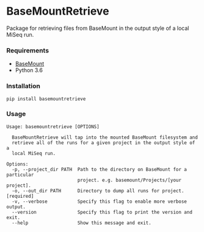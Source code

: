 # BaseMountRetrieve
Package for retrieving files from BaseMount in the output style of a local MiSeq run.

### Requirements
- [BaseMount](https://basemount.basespace.illumina.com/)
- Python 3.6

### Installation
`pip install basemountretrieve`

### Usage
```
Usage: basemountretrieve [OPTIONS]

  BaseMountRetrieve will tap into the mounted BaseMount filesystem and
  retrieve all of the runs for a given project in the output style of a
  local MiSeq run.

Options:
  -p, --project_dir PATH  Path to the directory on BaseMount for a particular
                          project. e.g. basemount/Projects/[your project].
  -o, --out_dir PATH      Directory to dump all runs for project.  [required]
  -v, --verbose           Specify this flag to enable more verbose output.
  --version               Specify this flag to print the version and exit.
  --help                  Show this message and exit.
```